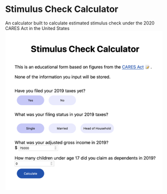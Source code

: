 # Stimulus Check Calculator
An calculator built to calculate estimated stimulus check under the 2020 CARES Act in the United States
<img src="https://raw.githubusercontent.com/M0nica/stimulus-check-calculator/master/public/Screen%20Shot%202020-04-02%20at%206.14.53%20PM.png">
